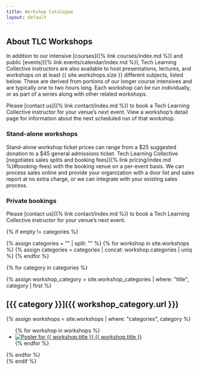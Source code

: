 ```yaml
---
title: Workshop Catalogue
layout: default
---
```


<div id="workshop-catalogue">
<section markdown="1">

## About TLC Workshops

In addition to our intensive [courses]({% link courses/index.md %}) and public [events]({% link events/calendar/index.md %}), Tech Learning Collective instructors are also available to host presentations, lectures, and workshops on at least {{ site.workshops.size }} different subjects, listed below. These are derived from portions of our longer course intensives and are typically one to two hours long. Each workshop can be run individually, or as part of a series along with other related workshops.

Please [contact us]({% link contact/index.md %}) to book a Tech Learning Collective instructor for your venue&rsquo;s next event. View a workshop&rsquo;s detail page for information about the next scheduled run of that workshop.

### Stand-alone workshops

Stand-alone workshop ticket prices can range from a $25 suggested donation to a $45 general admissions ticket. Tech Learning Collective [negotiates sales splits and booking fees]({% link pricing/index.md %}#booking-fees) with the booking venue on a per-event basis. We can process sales online and provide your organization with a door list and sales report at no extra charge, or we can integrate with your existing sales process.

### Private bookings

Please [contact us]({% link contact/index.md %}) to book a Tech Learning Collective instructor for your venue&rsquo;s next event.

</section>

{% if empty != categories %}
<section id="workshops">

{% assign categories = "" | split: "" %}
{% for workshop in site.workshops %}
    {% assign categories = categories | concat: workshop.categories | uniq %}
{% endfor %}

{% for category in categories %}
<div class="workshop-category" markdown="1">

{% assign workshop_category = site.workshop_categories | where: "title", category | first %}

## [{{ category }}]({{ workshop_category.url }})

{% assign workshops = site.workshops | where: "categories", category %}
<ul>
    {% for workshop in workshops %}
    <li>
        <a href="{{ workshop.url }}">
            <img alt="Poster for {{ workshop.title }}" src="{{ workshop.image | default: site.logo |  relative_url }}" />
            <span>{{ workshop.title }}</span>
        </a>
    </li>
    {% endfor %}
</ul>

</div><!-- .workshop-category -->
{% endfor %}

</section>
{% endif %}
</div><!-- #workshop-catalogue -->
